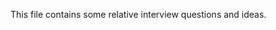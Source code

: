 This file contains some relative interview questions and ideas.
 
       
    
  
         
    
              
            
                       
                    
 
 
            
 
 
